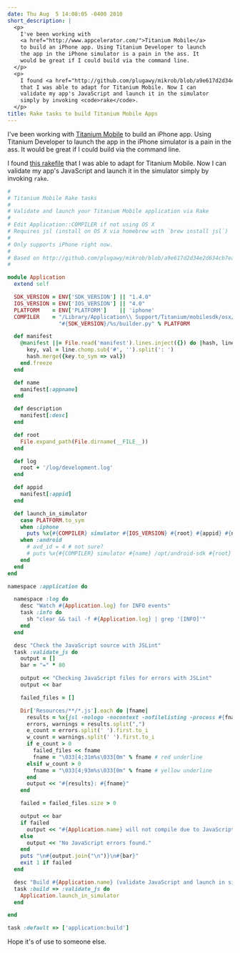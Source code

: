 ```yaml
---
date: Thu Aug  5 14:08:05 -0400 2010
short_description: |
  <p>
    I've been working with
    <a href="http://www.appcelerator.com/">Titanium Mobile</a>
    to build an iPhone app. Using Titanium Developer to launch
    the app in the iPhone simulator is a pain in the ass. It
    would be great if I could build via the command line.
  </p>
  <p>
    I found <a href="http://github.com/plugawy/mikrob/blob/a9e617d2d34e2d634cb7ea2a53059d8938dede0e/Rakefile">this rakefile</a>
    that I was able to adapt for Titanium Mobile. Now I can
    validate my app's JavaScript and launch it in the simulator
    simply by invoking <code>rake</code>.
  </p>
title: Rake tasks to build Titanium Mobile Apps
---
```


I've been working with [Titanium Mobile](http://www.appcelerator.com/)
to build an iPhone app. Using Titanium Developer to launch
the app in the iPhone simulator is a pain in the ass. It
would be great if I could build via the command line.

I found [this rakefile](http://github.com/plugawy/mikrob/blob/a9e617d2d34e2d634cb7ea2a53059d8938dede0e/Rakefile)
that I was able to adapt for Titanium Mobile. Now I can
validate my app's JavaScript and launch it in the simulator
simply by invoking `rake`.

```ruby
#
# Titanium Mobile Rake tasks
#
# Validate and launch your Titanium Mobile application via Rake
#
# Edit Application::COMPILER if not using OS X
# Requires jsl (install on OS X via homebrew with `brew install jsl`)
#
# Only supports iPhone right now.
#
# Based on http://github.com/plugawy/mikrob/blob/a9e617d2d34e2d634cb7ea2a53059d8938dede0e/Rakefile
#

module Application
  extend self

  SDK_VERSION = ENV['SDK_VERSION'] || "1.4.0"
  IOS_VERSION = ENV['IOS_VERSION'] || "4.0"
  PLATFORM    = ENV['PLATFORM']    || 'iphone'
  COMPILER    = "/Library/Application\\ Support/Titanium/mobilesdk/osx/" +
                "#{SDK_VERSION}/%s/builder.py" % PLATFORM

  def manifest
    @manifest ||= File.read('manifest').lines.inject({}) do |hash, line|
      key, val = line.chomp.sub('#', '').split(': ')
      hash.merge({key.to_sym => val})
    end.freeze
  end

  def name
    manifest[:appname]
  end

  def description
    manifest[:desc]
  end

  def root
    File.expand_path(File.dirname(__FILE__))
  end

  def log
    root + '/log/development.log'
  end

  def appid
    manifest[:appid]
  end

  def launch_in_simulator
    case PLATFORM.to_sym
    when :iphone
      puts %x{#{COMPILER} simulator #{IOS_VERSION} #{root} #{appid} #{name} 1>> #{log} 2>> #{log} &}
    when :android
      # avd_id = 4 # not sure?
      # puts %x{#{COMPILER} simulator #{name} /opt/android-sdk #{root} #{appid} #{avd_id} 1>> #{log} 2>> #{log} &}
    end
  end
end

namespace :application do

  namespace :log do
    desc "Watch #{Application.log} for INFO events"
    task :info do
      sh "clear && tail -f #{Application.log} | grep '[INFO]'"
    end
  end

  desc "Check the JavaScript source with JSLint"
  task :validate_js do
    output = []
    bar = "=" * 80

    output << "Checking JavaScript files for errors with JSLint"
    output << bar

    failed_files = []

    Dir['Resources/**/*.js'].each do |fname|
      results = %x{jsl -nologo -nocontext -nofilelisting -process #{fname} | grep err}.chomp
      errors, warnings = results.split(",")
      e_count = errors.split(' ').first.to_i
      w_count = warnings.split(' ').first.to_i
      if e_count > 0
        failed_files << fname
        fname = "\033[4;31m%s\033[0m" % fname # red underline
      elsif w_count > 0
        fname = "\033[4;93m%s\033[0m" % fname # yellow underline
      end
      output << "#{results}: #{fname}"
    end

    failed = failed_files.size > 0

    output << bar
    if failed
      output << "#{Application.name} will not compile due to JavaScript errors."
    else
      output << "No JavaScript errors found."
    end
    puts "\n#{output.join("\n")}\n#{bar}"
    exit 1 if failed
  end

  desc "Build #{Application.name} (validate JavaScript and launch in simulator)"
  task :build => :validate_js do
    Application.launch_in_simulator
  end

end

task :default => ['application:build']
```

Hope it's of use to someone else.
